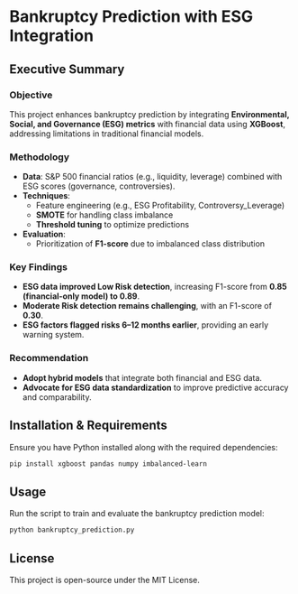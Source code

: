 # Bankruptcy Prediction with ESG Integration

## Executive Summary
### Objective
This project enhances bankruptcy prediction by integrating **Environmental, Social, and Governance (ESG) metrics** with financial data using **XGBoost**, addressing limitations in traditional financial models.

### Methodology
- **Data**: S&P 500 financial ratios (e.g., liquidity, leverage) combined with ESG scores (governance, controversies).
- **Techniques**:
  - Feature engineering (e.g., ESG Profitability, Controversy_Leverage)
  - **SMOTE** for handling class imbalance
  - **Threshold tuning** to optimize predictions
- **Evaluation**:
  - Prioritization of **F1-score** due to imbalanced class distribution

### Key Findings
- **ESG data improved Low Risk detection**, increasing F1-score from **0.85 (financial-only model) to 0.89**.
- **Moderate Risk detection remains challenging**, with an F1-score of **0.30**.
- **ESG factors flagged risks 6–12 months earlier**, providing an early warning system.

### Recommendation
- **Adopt hybrid models** that integrate both financial and ESG data.
- **Advocate for ESG data standardization** to improve predictive accuracy and comparability.

## Installation & Requirements
Ensure you have Python installed along with the required dependencies:
```sh
pip install xgboost pandas numpy imbalanced-learn
```

## Usage
Run the script to train and evaluate the bankruptcy prediction model:
```sh
python bankruptcy_prediction.py
```

## License
This project is open-source under the MIT License.

